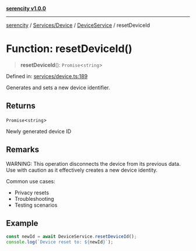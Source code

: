 [**serencity v1.0.0**](../../../../../README.md)

***

[serencity](../../../../../modules.md) / [Services/Device](../../../README.md) / [DeviceService](../README.md) / resetDeviceId

# Function: resetDeviceId()

> **resetDeviceId**(): `Promise`\<`string`\>

Defined in: [services/device.ts:189](https://github.com/lbatschelet/SerenCity/blob/4245c36d3a680a78ab22610b245af81b1a0977ec/src/services/device.ts#L189)

Generates and sets a new device identifier.

## Returns

`Promise`\<`string`\>

Newly generated device ID

## Remarks

WARNING: This operation disconnects the device from its previous data.
Use with caution as it effectively creates a new device identity.

Common use cases:
- Privacy resets
- Troubleshooting
- Testing scenarios

## Example

```typescript
const newId = await DeviceService.resetDeviceId();
console.log(`Device reset to: ${newId}`);
```
